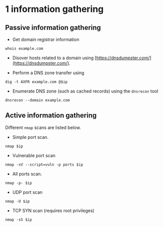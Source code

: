 # 1 information gathering

## Passive information gathering

- Get domain registrar information
```shell
whois example.com
```

- Disover hosts related to a domain using [https://dnsdumpster.com/](https://dnsdumpster.com/).

- Perform a DNS zone transfer using

```shell
dig -t AXFR example.com @$ip
```

- Enumerate DNS zone (such as cached records) using the `dnsrecon` tool

```shell
dnsrecon --domain example.com
```

## Active information gathering

Different `nmap` scans are listed below.

- Simple port scan.

```shell
nmap $ip
```

- Vulnerable port scan

```shell
nmap -sV --script=vuln -p ports $ip
```

- All ports scan.

```shell
nmap -p- $ip
```

- UDP port scan

```shell
nmap -U $ip
```

- TCP SYN scan (requires root privileges)

```shell
nmap -sS $ip
```
